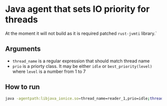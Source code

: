 # Java agent that sets IO priority for threads

At the moment it will not build as it is required patched `rust-jvmti` library.`

## Arguments

- `thread_name` is a regular expression that should match thread name
- `prio` is a priorty class. It may be either `idle` or `best_priority(level)` where `level` is a number from 1 to 7

## How to run

``` sh
java -agentpath:libjava_ionice.so=thread_name=reader_1,prio=idle;thread_name=reader_2,prio=best_effort(7) Main
```
